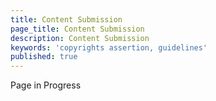 ```yaml
---
title: Content Submission
page_title: Content Submission
description: Content Submission
keywords: 'copyrights assertion, guidelines'
published: true
---
```


Page in Progress
